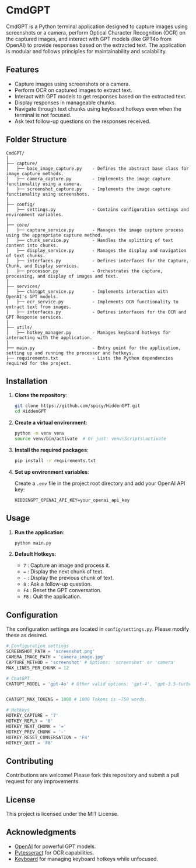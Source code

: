 # CmdGPT

CmdGPT is a Python terminal application designed to capture images using screenshots or a camera, perform Optical Character Recognition (OCR) on the captured images, and interact with GPT models (like GPT4o from OpenAI) to provide responses based on the extracted text. The application is modular and follows principles for maintainability and scalability.

## Features

- Capture images using screenshots or a camera.
- Perform OCR on captured images to extract text.
- Interact with GPT models to get responses based on the extracted text.
- Display responses in manageable chunks.
- Navigate through text chunks using keyboard hotkeys even when the terminal is not focused.
- Ask text follow-up questions on the responses received.

## Folder Structure

```text
CmdGPT/
│
├── capture/
│   ├── base_image_capture.py    - Defines the abstract base class for image capture methods.
│   ├── camera_capture.py        - Implements the image capture functionality using a camera.
│   ├── screenshot_capture.py    - Implements the image capture functionality using screenshots.
│
├── config/
│   ├── settings.py              - Contains configuration settings and environment variables.
│
├── core/
│   ├── capture_service.py       - Manages the image capture process using the appropriate capture method.
│   ├── chunk_service.py         - Handles the splitting of text content into chunks.
│   ├── display_service.py       - Manages the display and navigation of text chunks.
│   ├── interfaces.py            - Defines interfaces for the Capture, Chunk, and Display services.
│   ├── processor.py             - Orchestrates the capture, processing, and display of images and text.
│
├── services/
│   ├── chatgpt_service.py       - Implements interaction with OpenAI's GPT models.
│   ├── ocr_service.py           - Implements OCR functionality to extract text from images.
│   ├── interfaces.py            - Defines interfaces for the OCR and GPT Response services.
│
├── utils/
│   ├── hotkey_manager.py        - Manages keyboard hotkeys for interacting with the application.
│
├── main.py                      - Entry point for the application, setting up and running the processor and hotkeys.
├── requirements.txt             - Lists the Python dependencies required for the project.
```

## Installation

1. **Clone the repository**:

   ```bash
   git clone https://github.com/spicy/HiddenGPT.git
   cd HiddenGPT
   ```

2. **Create a virtual environment**:

   ```bash
   python -m venv venv
   source venv/bin/activate  # Or just: venv\Scripts\activate
   ```

3. **Install the required packages**:

   ```bash
   pip install -r requirements.txt
   ```

4. **Set up environment variables**:

   Create a `.env` file in the project root directory and add your OpenAI API key:

   ```env
   HIDDENGPT_OPENAI_API_KEY=your_openai_api_key
   ```

## Usage

1. **Run the application**:

   ```bash
   python main.py
   ```

2. **Default Hotkeys**:
   - `7` : Capture an image and process it.
   - `=` : Display the next chunk of text.
   - `-` : Display the previous chunk of text.
   - `8` : Ask a follow-up question.
   - `F4` : Reset the GPT conversation.
   - `F8` : Quit the application.

## Configuration

The configuration settings are located in `config/settings.py`. Please modify these as desired.

```python
# Configuration settings
SCREENSHOT_PATH = 'screenshot.png'
CAMERA_IMAGE_PATH = 'camera_image.jpg'
CAPTURE_METHOD = 'screenshot' # Options: 'screenshot' or 'camera'
MAX_LINES_PER_CHUNK = 12

# ChatGPT
CHATGPT_MODEL = 'gpt-4o' # Other valid options: 'gpt-4', 'gpt-3.5-turbo', etc.


CHATGPT_MAX_TOKENS = 1000 # 1000 Tokens is ~750 words.

# Hotkeys
HOTKEY_CAPTURE = '7'
HOTKEY_REPLY = '8'
HOTKEY_NEXT_CHUNK = '='
HOTKEY_PREV_CHUNK = '-'
HOTKEY_RESET_CONVERSATION = 'F4'
HOTKEY_QUIT = 'F8'
```

## Contributing

Contributions are welcome! Please fork this repository and submit a pull request for any improvements.

## License

This project is licensed under the MIT License.

## Acknowledgments

- [OpenAI](https://www.openai.com/) for powerful GPT models.
- [Pytesseract](https://github.com/madmaze/pytesseract) for OCR capabilities.
- [Keyboard](https://github.com/boppreh/keyboard) for managing keyboard hotkeys while unfocused.
